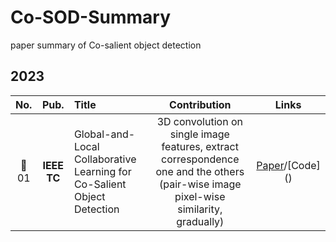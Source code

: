 # Co-SOD-Summary
paper summary of Co-salient object detection


## 2023     
**No.** | **Pub.** | **Title** | **Contribution** | **Links** 
:-: | :-: | :-  | :-: | :-: 
:triangular_flag_on_post: 01 | **IEEE TC** | Global-and-Local Collaborative Learning for Co-Salient Object Detection | 3D convolution on single image features, extract correspondence one and the others (pair-wise image pixel-wise similarity, gradually) | [Paper]([https://ieeexplore.ieee.org/abstract/document/10834569](https://ieeexplore.ieee.org/abstract/document/9837785#full-text-header))/[Code]()    
